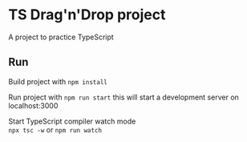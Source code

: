 # TS Drag'n'Drop project

A project to practice TypeScript

## Run

Build project with `npm install`

Run project with `npm run start` this will start a development server on localhost:3000

Start TypeScript compiler watch mode  
`npx tsc -w` or `npm run watch`
